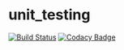 # unit_testing
[![Build Status](https://travis-ci.org/priyasubramanianshan/unit_testing.svg?branch=master)](https://travis-ci.org/priyasubramanianshan/unit_testing)
[![Codacy Badge](https://api.codacy.com/project/badge/Grade/367c8282635047bc96a68a8ff6dec280)](https://app.codacy.com/app/priyasubramanianshan/unit_testing?utm_source=github.com&utm_medium=referral&utm_content=priyasubramanianshan/unit_testing&utm_campaign=Badge_Grade_Dashboard)            
                                
                                 

